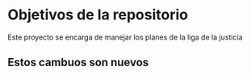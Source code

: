 # Objetivos de la repositorio

Este proyecto se encarga de manejar los planes de la liga de la justicia


## Estos cambuos son nuevos
